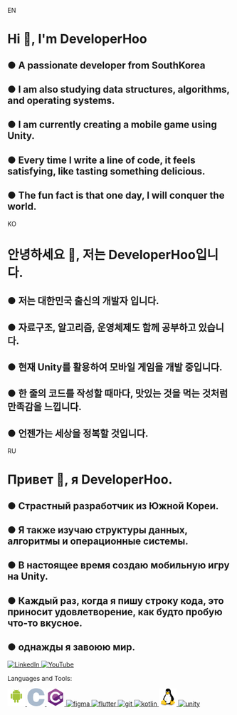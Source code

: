 <h align="left">EN</h>

<h1 align="left">Hi 👋, I'm DeveloperHoo</h1>

<h2 align="left"> ● A passionate developer from SouthKorea</h2>

<h2 align="left"> ● I am also studying data structures, algorithms, and operating systems.</h2>

<h2 align="left"> ● I am currently creating a mobile game using Unity.</h2>

<h2 align="left"> ● Every time I write a line of code, it feels satisfying, like tasting something delicious.</h2>

<h2 align="left"> ● The fun fact is that one day, I will conquer the world.</h2>

<h align="left">KO</h>

<h1 align="left">안녕하세요 👋, 저는 DeveloperHoo입니다.</h1>

<h2 align="left"> ● 저는 대한민국 출신의 개발자 입니다.</h2>

<h2 align="left"> ● 자료구조, 알고리즘, 운영체제도 함께 공부하고 있습니다.</h2>

<h2 align="left"> ● 현재 Unity를 활용하여 모바일 게임을 개발 중입니다.</h2>

<h2 align="left"> ● 한 줄의 코드를 작성할 때마다, 맛있는 것을 먹는 것처럼 만족감을 느낍니다.</h2>

<h2 align="left"> ● 언젠가는 세상을 정복할 것입니다.</h2>

<h align="left">RU</h>

<h1 align="left">Привет 👋, я DeveloperHoo.</h1>

<h2 align="left"> ● Страстный разработчик из Южной Кореи.</h2>

<h2 align="left"> ● Я также изучаю структуры данных, алгоритмы и операционные системы.</h2>

<h2 align="left"> ● В настоящее время создаю мобильную игру на Unity.</h2>

<h2 align="left"> ● Каждый раз, когда я пишу строку кода, это приносит удовлетворение, как будто пробую что-то вкусное.</h2>

<h2 align="left"> ● однажды я завоюю мир.</h2>

<p align="left">
</p>

<a href="https://www.linkedin.com/in/%EC%83%81%ED%9B%84-%EA%B9%80-4992a1264" target="_blank">
    <img src="https://img.shields.io/badge/-LinkedIn-blue?style=flat&logo=linkedin" alt="LinkedIn">
  </a>
  <a href="https://www.youtube.com/Pupydeveloper_92" target="_blank">
    <img src="https://img.shields.io/badge/-YouTube-red?style=flat&logo=youtube" alt="YouTube">
  </a>

<h align="left">Languages and Tools:</h>
<p align="left"> <a href="https://developer.android.com" target="_blank" rel="noreferrer"> <img src="https://raw.githubusercontent.com/devicons/devicon/master/icons/android/android-original-wordmark.svg" alt="android" width="40" height="40"/> </a> <a href="https://www.cprogramming.com/" target="_blank" rel="noreferrer"> <img src="https://raw.githubusercontent.com/devicons/devicon/master/icons/c/c-original.svg" alt="c" width="40" height="40"/> </a> <a href="https://www.w3schools.com/cs/" target="_blank" rel="noreferrer"> <img src="https://raw.githubusercontent.com/devicons/devicon/master/icons/csharp/csharp-original.svg" alt="csharp" width="40" height="40"/> </a> <a href="https://www.figma.com/" target="_blank" rel="noreferrer"> <img src="https://www.vectorlogo.zone/logos/figma/figma-icon.svg" alt="figma" width="40" height="40"/> </a> <a href="https://flutter.dev" target="_blank" rel="noreferrer"> <img src="https://www.vectorlogo.zone/logos/flutterio/flutterio-icon.svg" alt="flutter" width="40" height="40"/> </a> <a href="https://git-scm.com/" target="_blank" rel="noreferrer"> <img src="https://www.vectorlogo.zone/logos/git-scm/git-scm-icon.svg" alt="git" width="40" height="40"/> </a> <a href="https://kotlinlang.org" target="_blank" rel="noreferrer"> <img src="https://www.vectorlogo.zone/logos/kotlinlang/kotlinlang-icon.svg" alt="kotlin" width="40" height="40"/> </a> <a href="https://www.linux.org/" target="_blank" rel="noreferrer"> <img src="https://raw.githubusercontent.com/devicons/devicon/master/icons/linux/linux-original.svg" alt="linux" width="40" height="40"/> </a> <a href="https://unity.com/" target="_blank" rel="noreferrer"> <img src="https://www.vectorlogo.zone/logos/unity3d/unity3d-icon.svg" alt="unity" width="40" height="40"/> </a> </p>

